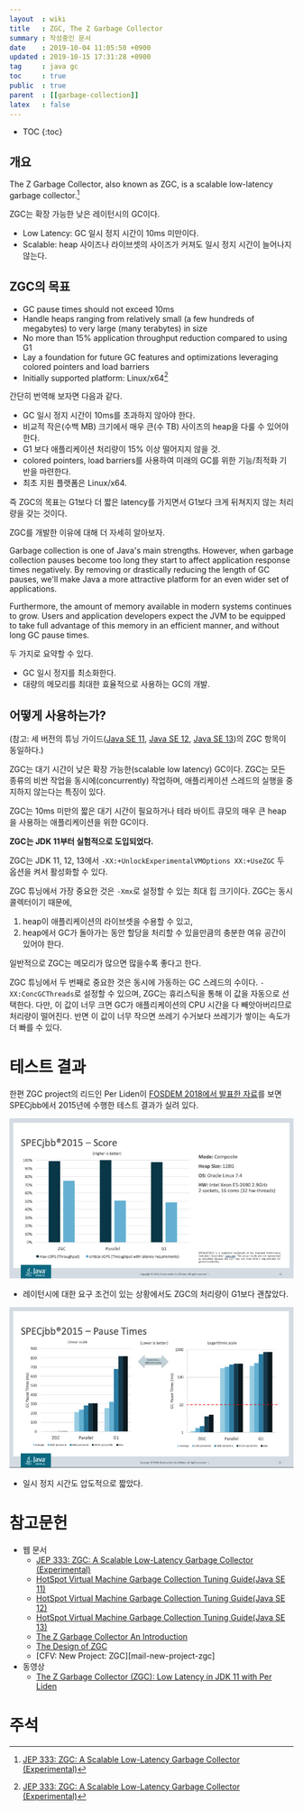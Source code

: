 ```yaml
---
layout  : wiki
title   : ZGC, The Z Garbage Collector
summary : 작성중인 문서
date    : 2019-10-04 11:05:50 +0900
updated : 2019-10-15 17:31:28 +0900
tag     : java gc
toc     : true
public  : true
parent  : [[garbage-collection]]
latex   : false
---
```

* TOC
{:toc}

## 개요

>
The Z Garbage Collector, also known as ZGC, is a scalable low-latency garbage collector.[^jep-333]

ZGC는 확장 가능한 낮은 레이턴시의 GC이다.

* Low Latency: GC 일시 정지 시간이 10ms 미만이다.
* Scalable: heap 사이즈나 라이브셋의 사이즈가 커져도 일시 정지 시간이 늘어나지 않는다.

## ZGC의 목표

>
* GC pause times should not exceed 10ms
* Handle heaps ranging from relatively small (a few hundreds of megabytes) to very large (many terabytes) in size
* No more than 15% application throughput reduction compared to using G1
* Lay a foundation for future GC features and optimizations leveraging colored pointers and load barriers
* Initially supported platform: Linux/x64[^jep-333]

간단히 번역해 보자면 다음과 같다.

* GC 일시 정지 시간이 10ms를 초과하지 않아야 한다.
* 비교적 작은(수백 MB) 크기에서 매우 큰(수 TB) 사이즈의 heap을 다룰 수 있어야 한다.
* G1 보다 애플리케이션 처리량이 15% 이상 떨어지지 않을 것.
* colored pointers, load barriers를 사용하여 미래의 GC를 위한 기능/최적화 기반을 마련한다.
* 최초 지원 플랫폼은 Linux/x64.

즉 ZGC의 목표는 G1보다 더 짧은 latency를 가지면서 G1보다 크게 뒤쳐지지 않는 처리량을 갖는 것이다.

ZGC를 개발한 이유에 대해 더 자세히 알아보자.

>
Garbage collection is one of Java's main strengths. However, when garbage collection pauses become too long they start to affect application response times negatively. By removing or drastically reducing the length of GC pauses, we'll make Java a more attractive platform for an even wider set of applications.

Furthermore, the amount of memory available in modern systems continues to grow. Users and application developers expect the JVM to be equipped to take full advantage of this memory in an efficient manner, and without long GC pause times.

두 가지로 요약할 수 있다.

* GC 일시 정지를 최소화한다.
* 대량의 메모리를 최대한 효율적으로 사용하는 GC의 개발.

## 어떻게 사용하는가?

(참고: 세 버전의 튜닝 가이드([Java SE 11][java11], [Java SE 12][java12], [Java SE 13][java13])의 ZGC 항목이 동일하다.)

ZGC는 대기 시간이 낮은 확장 가능한(scalable low latency) GC이다. ZGC는 모든 종류의 비싼 작업을 동시에(concurrently) 작업하며, 애플리케이션 스레드의 실행을 중지하지 않는다는 특징이 있다.

ZGC는 10ms 미만의 짧은 대기 시간이 필요하거나 테라 바이트 큐모의 매우 큰 heap을 사용하는 애플리케이션을 위한 GC이다.

**ZGC는 JDK 11부터 실험적으로 도입되었다.**

ZGC는 JDK 11, 12, 13에서 `-XX:+UnlockExperimentalVMOptions XX:+UseZGC` 두 옵션을 켜서 활성화할 수 있다.

ZGC 튜닝에서 가장 중요한 것은 `-Xmx`로 설정할 수 있는 최대 힙 크기이다. ZGC는 동시 콜렉터이기 때문에,

1. heap이 애플리케이션의 라이브셋을 수용할 수 있고,
1. heap에서 GC가 돌아가는 동안 할당을 처리할 수 있을만큼의 충분한 여유 공간이 있어야 한다.

일반적으로 ZGC는 메모리가 많으면 많을수록 좋다고 한다.

ZGC 튜닝에서 두 번째로 중요한 것은 동시에 가동하는 GC 스레드의 수이다. `-XX:ConcGCThreads`로 설정할 수 있으며, ZGC는 휴리스틱을 통해 이 값을 자동으로 선택한다. 다만, 이 값이 너무 크면 GC가 애플리케이션의 CPU 시간을 다 빼앗아버리므로 처리량이 떨어진다. 반면 이 값이 너무 작으면 쓰레기 수거보다 쓰레기가 쌓이는 속도가 더 빠를 수 있다.



# 테스트 결과

한편 ZGC project의 리드인 Per Liden이 [FOSDEM 2018에서 발표한 자료][ZGC-FOSDEM-2018]를 보면 SPECjbb에서 2015년에 수행한 테스트 결과가 실려 있다.

![compare1]( /resource/wiki/java-gc-zgc/zgc-compare1.jpg )

* 레이턴시에 대한 요구 조건이 있는 상황에서도 ZGC의 처리량이 G1보다 괜찮았다.

![compare2]( /resource/wiki/java-gc-zgc/zgc-compare2.jpg )

* 일시 정지 시간도 압도적으로 짧았다.




# 참고문헌

* 웹 문서
    * [JEP 333: ZGC: A Scalable Low-Latency Garbage Collector (Experimental)][jep-333]
    * [HotSpot Virtual Machine Garbage Collection Tuning Guide(Java SE 11)][java11]
    * [HotSpot Virtual Machine Garbage Collection Tuning Guide(Java SE 12)][java12]
    * [HotSpot Virtual Machine Garbage Collection Tuning Guide(Java SE 13)][java13]
    * [The Z Garbage Collector An Introduction][ZGC-FOSDEM-2018]
    * [The Design of ZGC][design-of-zgc]
    * [CFV: New Project: ZGC][mail-new-project-zgc]
* 동영상
    * [The Z Garbage Collector (ZGC): Low Latency in JDK 11 with Per Liden](https://www.youtube.com/watch?v=7k_XfLGu-Ts )

# 주석

[wiki-main]: https://wiki.openjdk.java.net/display/zgc/Main
[jep-333]: https://openjdk.java.net/jeps/333
[java11]: https://docs.oracle.com/en/java/javase/11/gctuning/z-garbage-collector1.html
[java12]: https://docs.oracle.com/en/java/javase/12/gctuning/z-garbage-collector1.html
[java13]: https://docs.oracle.com/en/java/javase/13/gctuning/z-garbage-collector1.html
[ZGC-FOSDEM-2018]: http://cr.openjdk.java.net/~pliden/slides/ZGC-FOSDEM-2018.pdf
[design-of-zgc]: http://cr.openjdk.java.net/~pliden/slides/ZGC-PLMeetup-2019.pdf
[mail-new-project-jgc]: http://mail.openjdk.java.net/pipermail/announce/2017-October/000237.html

[^jep-333]: [JEP 333: ZGC: A Scalable Low-Latency Garbage Collector (Experimental)][jep-333]
[^goals]: [The Design of ZGC][design-of-zgc]. 4쪽.


